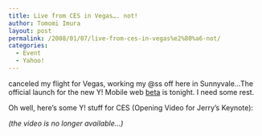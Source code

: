 ```yaml
---
title: Live from CES in Vegas…. not!
author: Tomomi Imura
layout: post
permalink: /2008/01/07/live-from-ces-in-vegas%e2%80%a6-not/
categories:
  - Event
  - Yahoo!
---
```

canceled my flight for Vegas, working my @ss off here in Sunnyvale…The official launch for the new Y! Mobile web <a href="http://beta.m.yahoo.com" target="_blank" title="Y! beta">beta</a> is tonight. I need some rest.

Oh well, here&#8217;s some Y! stuff for CES (Opening Video for Jerry&#8217;s Keynote):

*(the video is no longer available...)*